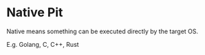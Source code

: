# Native Pit
Native means something can be executed directly by the target OS.

E.g. Golang, C, C++, Rust